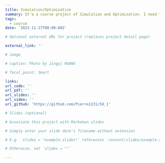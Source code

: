 ```yaml
---
title: Simulation/Optimization
summary: It'a a course project of Simulation and Optimization. I need to write a neural network for classification using python.
tags:
  - course
date: '2023-11-27T00:00:00Z'

# Optional external URL for project (replaces project detail page)

external_link: ''

# image

# caption: Photo by Jingyi HUANG

# focal_point: Smart

links:
url_code: ''
url_pdf: ''
url_slides: ''
url_video: ''
url_github: 'https://github.com/Pierre1231/SO_1'

# Slides (optional)

# Associate this project with Markdown slides

# Simply enter your slide deck's filename without extension

# E.g. `slides = "example-slides"` references `content/slides/example-slides.md`

# Otherwise, set `slides = ""`

---
```

